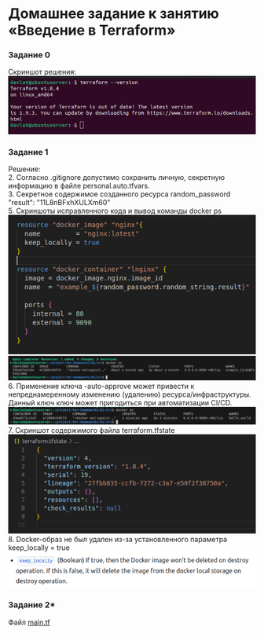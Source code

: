 # Домашнее задание к занятию «Введение в Terraform»
### Задание 0
Скриншот решения:  
![Скриншот 1](img/1.png) 


### Задание 1
Решение:  
2. Согласно .gitignore допустимо сохранить личную, секретную информацию в файле personal.auto.tfvars.  
3. Cекретное содержимое созданного ресурса random_password "result": "11L8nBFxhXULXm60"  
5. Скриншоты исправленного кода и вывод команды docker ps  
![Скриншот 2](img/2.png)  
![Скриншот 3](img/3.png)  
6. Применение ключа -auto-approve может привести к непреднамеренному изменению (удалению) ресурса/инфраструктуры. Данный ключ ключ может пригодиться при автоматизации CI/CD.  
![Скриншот 4](img/4.png)  
7. Скриншот содержимого файла terraform.tfstate  
![Скриншот 5](img/5.png)  
8. Docker-образ не был удален из-за установленного параметра keep_locally = true  
![Скриншот 6](img/6.png)  

### Задание 2*
Файл [main.tf](file/main.tf)


